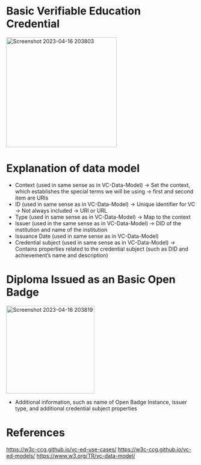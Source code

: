 # Basic Verifiable Education Credential

<img width="293" alt="Screenshot 2023-04-16 203803" src="https://user-images.githubusercontent.com/103564990/232334449-4bc8973c-0566-4c7b-856b-babe033970fe.png">

# Explanation of data model
-	Context (used in same sense as in VC-Data-Model)
->	Set the context, which establishes the special terms we will be using
->	first and second item are URIs
-	ID (used in same sense as in VC-Data-Model)
->	Unique identifier for VC
->	Not always included
->	URI or URL
-	Type (used in same sense as in VC-Data-Model)
->	Map to the context 
-	Issuer (used in the same sense as in VC-Data-Model)
-> DID of the institution and name of the institution
-	Issuance Date (used in same sense as in VC-Data-Model)
-	Credential subject (used in same sense as in VC-Data-Model)
->	Contains properties related to the credential subject (such as DID and achievement’s name and description)

# Diploma Issued as an Basic Open Badge

<img width="234" alt="Screenshot 2023-04-16 203819" src="https://user-images.githubusercontent.com/103564990/232334479-dc25eccb-fa59-4042-aebf-432286cb8f46.png">

-	Additional information, such as name of Open Badge Instance, issuer type, and additional credential subject properties

# References
https://w3c-ccg.github.io/vc-ed-use-cases/
https://w3c-ccg.github.io/vc-ed-models/ 
https://www.w3.org/TR/vc-data-model/



